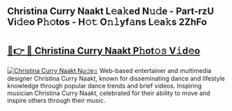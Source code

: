 ## Christina Curry Naakt L𝚎a𝚔ed N𝚞𝚍e - Part-rzU Vi𝚍𝚎o P𝚑𝚘tos - H𝚘𝚝 O𝚗𝚕yf𝚊ns L𝚎a𝚔s 2ZhFo

# <h2><a href="http://kf8ijr.oniu.top/?m=Christina+Curry+Naakt">🔗👉 🔴 Christina Curry Naakt P𝚑ot𝚘𝚜 V𝚒d𝚎o</a></h2>

[![Christina Curry Naakt Nu𝚍e𝚜](https://i.imgur.com/0qMVB7G.gif)](http://kf8ijr.oniu.top/?m=Christina+Curry+Naakt)
Web-based entertainer and multimedia designer Christina Curry Naakt, known for disseminating dance and lifestyle knowledge through popular dance trends and brief videos. Inspiring musician Christina Curry Naakt, celebrated for their ability to move and inspire others through their music.  
